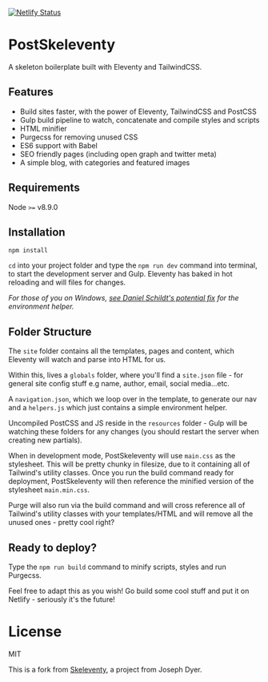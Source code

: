 [![Netlify Status](https://api.netlify.com/api/v1/badges/21491f6b-2445-4988-9718-4d1376364530/deploy-status)](https://app.netlify.com/sites/postskeleventy/deploys)

# PostSkeleventy

A skeleton boilerplate built with Eleventy and TailwindCSS.

## Features

- Build sites faster, with the power of Eleventy, TailwindCSS and PostCSS
- Gulp build pipeline to watch, concatenate and compile styles and scripts
- HTML minifier
- Purgecss for removing unused CSS
- ES6 support with Babel
- SEO friendly pages (including open graph and twitter meta)
- A simple blog, with categories and featured images

## Requirements

Node `>=` v8.9.0

## Installation

```
npm install
```

`cd` into your project folder and type the `npm run dev` command into terminal, to start the development server and Gulp. Eleventy has baked in hot reloading and will files for changes.

_For those of you on Windows, [see Daniel Schildt's potential fix](https://github.com/josephdyer/skeleventy/issues/2#issuecomment-465754702) for the environment helper._

## Folder Structure

The `site` folder contains all the templates, pages and content, which Eleventy will watch and parse into HTML for us.

Within this, lives a `globals` folder, where you'll find a `site.json` file - for general site config stuff e.g name, author, email, social media...etc.

A `navigation.json`, which we loop over in the template, to generate our nav and a `helpers.js` which just contains a simple environment helper.

Uncompiled PostCSS and JS reside in the `resources` folder - Gulp will be watching these folders for any changes (you should restart the server when creating new partials).

When in development mode, PostSkeleventy will use `main.css` as the stylesheet. This will be pretty chunky in filesize, due to it containing all of Tailwind's utility classes. Once you run the build command ready for deployment, PostSkeleventy will then reference the minified version of the stylesheet `main.min.css`.

Purge will also run via the build command and will cross reference all of Tailwind's utility classes with your templates/HTML and will remove all the unused ones - pretty cool right?

## Ready to deploy?

Type the `npm run build` command to minify scripts, styles and run Purgecss.

Feel free to adapt this as you wish! Go build some cool stuff and put it on Netlify - seriously it's the future!

# License

MIT

This is a fork from [Skeleventy](https://github.com/josephdyer/skeleventy), a project from Joseph Dyer.
